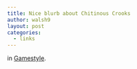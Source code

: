 ```yaml
---
title: Nice blurb about Chitinous Crooks
author: walsh9
layout: post
categories:
  - links
---
```

in [Gamestyle][1].

 [1]: http://gamestyle.com/feature/7-day-roguelike-jam-2015/